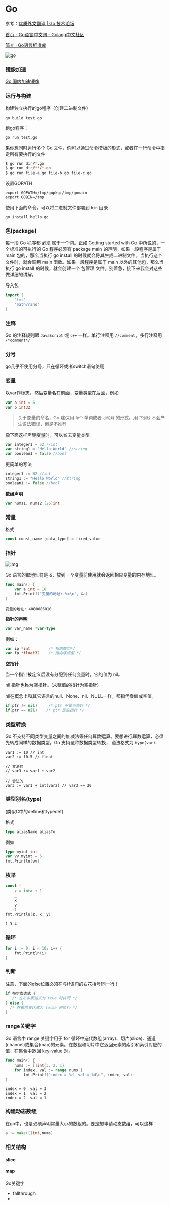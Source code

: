 # Go

参考：[优质外文翻译 | Go 技术论坛](https://learnku.com/go/c/translations?page=2)

[首页 - Go语言中文网 - Golang中文社区](https://studygolang.com/)

[简介 · Go语言标准库](https://books.studygolang.com/The-Golang-Standard-Library-by-Example/)

![go](https://i.loli.net/2021/02/04/2Sz5l1m3NnQWywG.jpg)



### 镜像加速

[Go 国内加速镜像](https://learnku.com/go/wikis/38122)



### 运行与构建

构建独立执行的go程序（创建二进制文件）

```
go build test.go
```

跑go程序：

```
go run test.go
```

果你想同时运行多个 Go 文件，你可以通过命令模板的形式，或者在一行命令中指定所有要执行的文件

```bash
$ go run dir/*.go
$ go run dir/**/*.go
$ go run file-a.go file-b.go file-c.go
```



设置GOPATH

```
export GOPATH=/tmp/gopkg:/tmp/gomain
export GOBIN=/tmp
```

使用下面的命令，可以将二进制文件部署到 `bin` 目录

```
go install hello.go
```



### 包(package)

每一段 Go 程序都 必须 属于一个包。正如 Getting started with Go 中所说的，一个标准的可执行的 Go 程序必须有 package main 的声明。如果一段程序是属于 main 包的，那么当执行 go install 的时候就会将其生成二进制文件，当执行这个文件时，就会调用 main 函数。如果一段程序是属于 main 以外的其他包，那么当执行 go install 的时候，就会创建一个 包管理 文件。别着急，接下来我会对这些做详细的讲解。

导入包

```go
import (
	"fmt"
	"math/rand"
)
```



### 注释

Go 的注释规则跟 `JavaScript` 或 `c++` 一样。单行注释用 `//comment`，多行注释用 `/*comment*/`



### 分号

go几乎不使用分号，只在循环或者switch语句使用



### 变量

以var作标志，然后变量名在前面，变量类型在后面，例如

```go
var a int = 5
var b int32
```

> 关于变量的命名，Go 建议用 `单个` 单词或者 `小驼峰` 的形式。用 `下划线` 不会产生语法错误，但是不推荐

像下面这样声明变量时，可以省去变量类型

```go
var integer1 = 52 //int
var string1 = "Hello World" //string
var boolean1 = false //bool
```

更简单的写法

```go
integer1 := 52 //int
string1 := "Hello World" //string
boolean1 := false //bool
```



**数组声明**

```go
var nums1, nums2 [26]int
```



### 常量

格式

```go
const const_name [data_type] = fixed_value
```



### 指针

![img](go/RtdOYak2DG.png!large)

Go 语言的取地址符是 &，放到一个变量前使用就会返回相应变量的内存地址。

```go
func main() {
	var a int = 10
	fmt.Printf("变量的地址: %x\n", &a)
}
```

```
变量的地址: 4000086010
```



**指针的声明**

```go
var var_name *var-type
```

例如：

```go
var ip *int        /* 指向整型*/
var fp *float32    /* 指向浮点型 */
```



**空指针**

当一个指针被定义后没有分配到任何变量时，它的值为 nil。

nil 指针也称为空指针。(未赋值的指针为空指针)

nil在概念上和其它语言的null、None、nil、NULL一样，都指代零值或空值。

```go
if(ptr != nil)     /* ptr 不是空指针 */
if(ptr == nil)    /* ptr 是空指针 */
```



### 类型转换

Go 不支持不同类型变量之间的加减法等任何算数运算。要想进行算数运算，必须先转成同样的数据类型。Go 支持这种数据类型转换， 语法格式为 `type(var)`.

```
var1 := 10 // int
var2 := 10.5 // float

// 非法的 
// var3 := var1 + var2

// 合法的
var3 := var1 + int(var2) // var3 == 20
```



### 类型别名(type)

(类似C中的define和typedef)

格式

```go
type aliasName aliasTo
```

例如

```go
type myint int
var vv myint = 5
fmt.Println(vv)
```



### 枚举

```go
const (
    z = iota + 1
    _
    x
    y
    )
fmt.Println(z, x, y)
```

```
1 3 4
```



### 循环

```go
for i := 0; i < 10; i++ {
	fmt.Println(i)
}
```



### 判断

注意，下面的else位置必须在与if语句的右花括号同一行！

```go
if 布尔表达式 {
   /* 在布尔表达式为 true 时执行 */
} else {
  /* 在布尔表达式为 false 时执行 */
}
```



### range关键字

Go 语言中 range 关键字用于 for 循环中迭代数组(array)、切片(slice)、通道(channel)或集合(map)的元素。在数组和切片中它返回元素的索引和索引对应的值，在集合中返回 key-value 对。

```go
func main() {
	nums := []int{3, 2, 1}
	for index, val := range nums {
		fmt.Printf("index = %d  val = %d\n", index, val)
}
```

```
index = 0  val = 3
index = 1  val = 2
index = 2  val = 1
```





### 构建动态数组

在go中，也是必须声明常量大小的数组的。要是想申请动态数组，可以这样：

```go
a := make([]int,nums)
```



### 相关结构



#### slice



#### map







Go关键字



- fallthrough 
- 